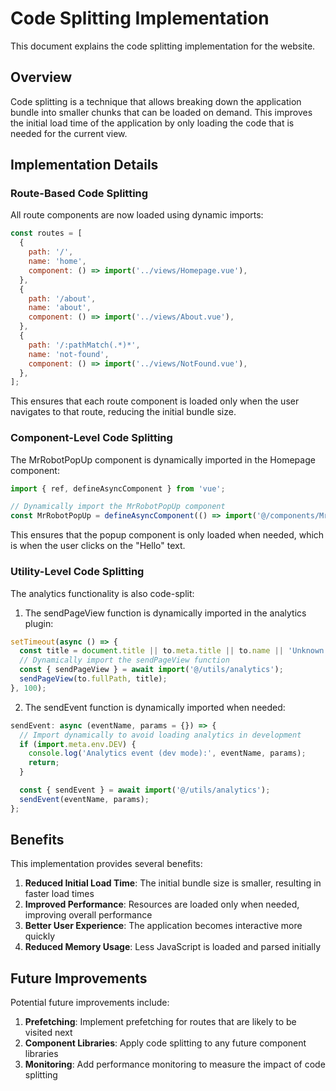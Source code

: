 # Code Splitting Implementation

This document explains the code splitting implementation for the website.

## Overview

Code splitting is a technique that allows breaking down the application bundle into smaller chunks that can be loaded on demand. This improves the initial load time of the application by only loading the code that is needed for the current view.

## Implementation Details

### Route-Based Code Splitting

All route components are now loaded using dynamic imports:

```javascript
const routes = [
  {
    path: '/',
    name: 'home',
    component: () => import('../views/Homepage.vue'),
  },
  {
    path: '/about',
    name: 'about',
    component: () => import('../views/About.vue'),
  },
  {
    path: '/:pathMatch(.*)*',
    name: 'not-found',
    component: () => import('../views/NotFound.vue'),
  },
];
```

This ensures that each route component is loaded only when the user navigates to that route, reducing the initial bundle size.

### Component-Level Code Splitting

The MrRobotPopUp component is dynamically imported in the Homepage component:

```javascript
import { ref, defineAsyncComponent } from 'vue';

// Dynamically import the MrRobotPopUp component
const MrRobotPopUp = defineAsyncComponent(() => import('@/components/MrRobotPopUp.vue'));
```

This ensures that the popup component is only loaded when needed, which is when the user clicks on the "Hello" text.

### Utility-Level Code Splitting

The analytics functionality is also code-split:

1. The sendPageView function is dynamically imported in the analytics plugin:

```javascript
setTimeout(async () => {
  const title = document.title || to.meta.title || to.name || 'Unknown';
  // Dynamically import the sendPageView function
  const { sendPageView } = await import('@/utils/analytics');
  sendPageView(to.fullPath, title);
}, 100);
```

2. The sendEvent function is dynamically imported when needed:

```javascript
sendEvent: async (eventName, params = {}) => {
  // Import dynamically to avoid loading analytics in development
  if (import.meta.env.DEV) {
    console.log('Analytics event (dev mode):', eventName, params);
    return;
  }

  const { sendEvent } = await import('@/utils/analytics');
  sendEvent(eventName, params);
};
```

## Benefits

This implementation provides several benefits:

1. **Reduced Initial Load Time**: The initial bundle size is smaller, resulting in faster load times
2. **Improved Performance**: Resources are loaded only when needed, improving overall performance
3. **Better User Experience**: The application becomes interactive more quickly
4. **Reduced Memory Usage**: Less JavaScript is loaded and parsed initially

## Future Improvements

Potential future improvements include:

1. **Prefetching**: Implement prefetching for routes that are likely to be visited next
2. **Component Libraries**: Apply code splitting to any future component libraries
3. **Monitoring**: Add performance monitoring to measure the impact of code splitting
